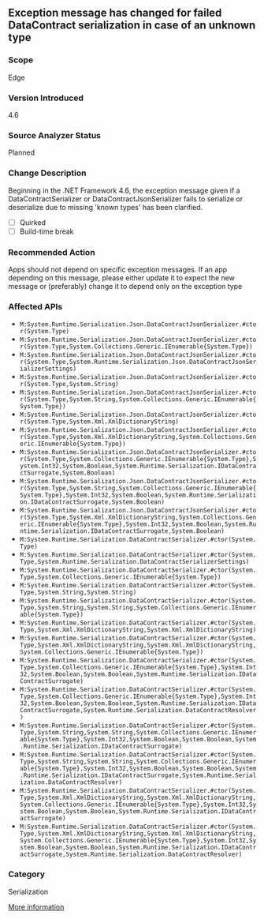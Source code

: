 ## Exception message has changed for failed DataContract serialization in case of an unknown type

### Scope
Edge

### Version Introduced
4.6

### Source Analyzer Status
Planned

### Change Description
Beginning in the .NET Framework 4.6, the exception message given if a DataContractSerializer or DataContractJsonSerializer fails to serialize or deserialize due to missing 'known types' has been clarified.

- [ ] Quirked
- [ ] Build-time break

### Recommended Action
Apps should not depend on specific exception messages. If an app depending on this message, please either update it to expect the new message or (preferably) change it to depend only on the exception type

### Affected APIs
* `M:System.Runtime.Serialization.Json.DataContractJsonSerializer.#ctor(System.Type)`
* `M:System.Runtime.Serialization.Json.DataContractJsonSerializer.#ctor(System.Type,System.Collections.Generic.IEnumerable{System.Type})`
* `M:System.Runtime.Serialization.Json.DataContractJsonSerializer.#ctor(System.Type,System.Runtime.Serialization.Json.DataContractJsonSerializerSettings)`
* `M:System.Runtime.Serialization.Json.DataContractJsonSerializer.#ctor(System.Type,System.String)`
* `M:System.Runtime.Serialization.Json.DataContractJsonSerializer.#ctor(System.Type,System.String,System.Collections.Generic.IEnumerable{System.Type})`
* `M:System.Runtime.Serialization.Json.DataContractJsonSerializer.#ctor(System.Type,System.Xml.XmlDictionaryString)`
* `M:System.Runtime.Serialization.Json.DataContractJsonSerializer.#ctor(System.Type,System.Xml.XmlDictionaryString,System.Collections.Generic.IEnumerable{System.Type})`
* `M:System.Runtime.Serialization.Json.DataContractJsonSerializer.#ctor(System.Type,System.Collections.Generic.IEnumerable{System.Type},System.Int32,System.Boolean,System.Runtime.Serialization.IDataContractSurrogate,System.Boolean)`
* `M:System.Runtime.Serialization.Json.DataContractJsonSerializer.#ctor(System.Type,System.String,System.Collections.Generic.IEnumerable{System.Type},System.Int32,System.Boolean,System.Runtime.Serialization.IDataContractSurrogate,System.Boolean)`
* `M:System.Runtime.Serialization.Json.DataContractJsonSerializer.#ctor(System.Type,System.Xml.XmlDictionaryString,System.Collections.Generic.IEnumerable{System.Type},System.Int32,System.Boolean,System.Runtime.Serialization.IDataContractSurrogate,System.Boolean)`
* `M:System.Runtime.Serialization.DataContractSerializer.#ctor(System.Type)`
* `M:System.Runtime.Serialization.DataContractSerializer.#ctor(System.Type,System.Runtime.Serialization.DataContractSerializerSettings)`
* `M:System.Runtime.Serialization.DataContractSerializer.#ctor(System.Type,System.Collections.Generic.IEnumerable{System.Type})`
* `M:System.Runtime.Serialization.DataContractSerializer.#ctor(System.Type,System.String,System.String)`
* `M:System.Runtime.Serialization.DataContractSerializer.#ctor(System.Type,System.String,System.String,System.Collections.Generic.IEnumerable{System.Type})`
* `M:System.Runtime.Serialization.DataContractSerializer.#ctor(System.Type,System.Xml.XmlDictionaryString,System.Xml.XmlDictionaryString)`
* `M:System.Runtime.Serialization.DataContractSerializer.#ctor(System.Type,System.Xml.XmlDictionaryString,System.Xml.XmlDictionaryString,System.Collections.Generic.IEnumerable{System.Type})`
* `M:System.Runtime.Serialization.DataContractSerializer.#ctor(System.Type,System.Collections.Generic.IEnumerable{System.Type},System.Int32,System.Boolean,System.Boolean,System.Runtime.Serialization.IDataContractSurrogate)`
* `M:System.Runtime.Serialization.DataContractSerializer.#ctor(System.Type,System.Collections.Generic.IEnumerable{System.Type},System.Int32,System.Boolean,System.Boolean,System.Runtime.Serialization.IDataContractSurrogate,System.Runtime.Serialization.DataContractResolver)`
* `M:System.Runtime.Serialization.DataContractSerializer.#ctor(System.Type,System.String,System.String,System.Collections.Generic.IEnumerable{System.Type},System.Int32,System.Boolean,System.Boolean,System.Runtime.Serialization.IDataContractSurrogate)`
* `M:System.Runtime.Serialization.DataContractSerializer.#ctor(System.Type,System.String,System.String,System.Collections.Generic.IEnumerable{System.Type},System.Int32,System.Boolean,System.Boolean,System.Runtime.Serialization.IDataContractSurrogate,System.Runtime.Serialization.DataContractResolver)`
* `M:System.Runtime.Serialization.DataContractSerializer.#ctor(System.Type,System.Xml.XmlDictionaryString,System.Xml.XmlDictionaryString,System.Collections.Generic.IEnumerable{System.Type},System.Int32,System.Boolean,System.Boolean,System.Runtime.Serialization.IDataContractSurrogate)`
* `M:System.Runtime.Serialization.DataContractSerializer.#ctor(System.Type,System.Xml.XmlDictionaryString,System.Xml.XmlDictionaryString,System.Collections.Generic.IEnumerable{System.Type},System.Int32,System.Boolean,System.Boolean,System.Runtime.Serialization.IDataContractSurrogate,System.Runtime.Serialization.DataContractResolver)`

### Category
Serialization

[More information](http://connect.microsoft.com/VisualStudio/feedback/details/806395/misleading-exception-with-datacontractjsonserializer)

<!-- breaking change id: 106 -->
